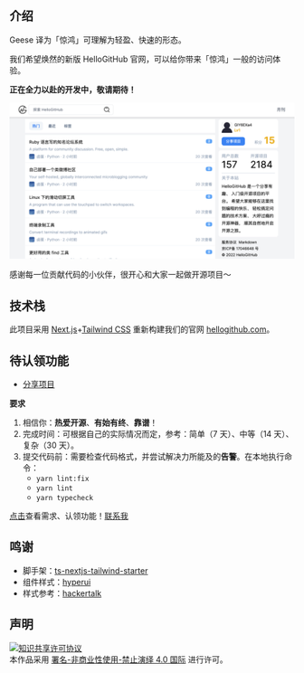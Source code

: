 ## 介绍

Geese 译为「惊鸿」可理解为轻盈、快速的形态。

我们希望焕然的新版 HelloGitHub 官网，可以给你带来「惊鸿」一般的访问体验。

**正在全力以赴的开发中，敬请期待！**

![](docs/img/2022-07-10.png)

感谢每一位贡献代码的小伙伴，很开心和大家一起做开源项目～

## 技术栈

此项目采用 [Next.js](https://nextjs.org/)+[Tailwind CSS](https://tailwindcss.com/) 重新构建我们的官网 [hellogithub.com](https://hellogithub.com)。

## 待认领功能

- [分享项目](https://github.com/HelloGitHub-Team/geese/issues/4)

**要求**

1. 相信你：**热爱开源**、**有始有终**、**靠谱**！
2. 完成时间：可根据自己的实际情况而定，参考：简单（7 天）、中等（14 天）、复杂（30 天）。
3. 提交代码前：需要检查代码格式，并尝试解决力所能及的**告警**。在本地执行命令：
   - `yarn lint:fix`
   - `yarn lint`
   - `yarn typecheck`

[点击](https://github.com/orgs/HelloGitHub-Team/projects/1/views/1)查看需求、认领功能！<a href="mailto:595666367@qq.com">联系我</a>

## 鸣谢

- 脚手架：[ts-nextjs-tailwind-starter](https://github.com/theodorusclarence/ts-nextjs-tailwind-starter)
- 组件样式：[hyperui](https://github.com/markmead/hyperui)
- 样式参考：[hackertalk](https://hackertalk.net/)

## 声明

<a rel="license" href="https://creativecommons.org/licenses/by-nc-nd/4.0/deed.zh"><img alt="知识共享许可协议" style="border-width: 0" src="https://licensebuttons.net/l/by-nc-nd/4.0/88x31.png"></a><br>本作品采用 <a rel="license" href="https://creativecommons.org/licenses/by-nc-nd/4.0/deed.zh">署名-非商业性使用-禁止演绎 4.0 国际</a> 进行许可。
